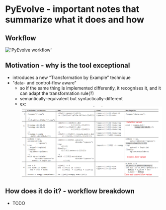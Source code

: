 # PyEvolve - important notes that summarize what it does and how

## Workflow

!['PyEvolve workflow'](/PyEvolve/workflow.jpg)

## Motivation - why is the tool exceptional

- introduces a new “Transformation by Example” technique
- "data- and control-flow aware"
  - so if the same thing is implemented differently, it recognises it, and it can adapt the transformation rule(?)
  - semantically-equivalent but syntactically-different
  - ex:
!['table'](/docs/notes/infer_rule_table.PNG)

## How does it do it? - workflow breakdown

- TODO
